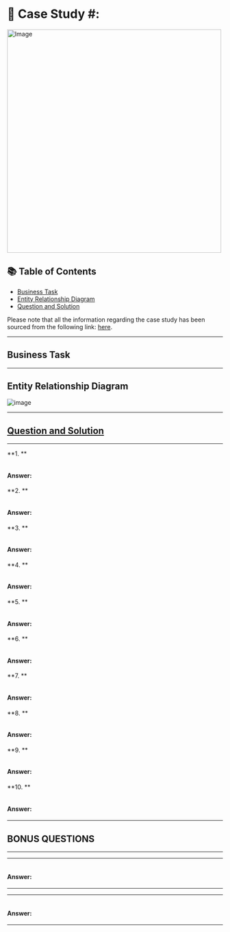 # 🍜 Case Study #:  
<img src="https://user-images.githubusercontent.com/81607668/127727503-9d9e7a25-93cb-4f95-8bd0-20b87cb4b459.png" alt="Image" width="500" height="520">

## 📚 Table of Contents
- [Business Task](#business-task)
- [Entity Relationship Diagram](#entity-relationship-diagram)
- [Question and Solution](#question-and-solution)

Please note that all the information regarding the case study has been sourced from the following link: [here](https://8weeksqlchallenge.com/case-study-8/). 

***

## Business Task


***

## Entity Relationship Diagram

![image](https://user-images.githubusercontent.com/81607668/127271130-dca9aedd-4ca9-4ed8-b6ec-1e1920dca4a8.png)

***
## [Question and Solution](#question-and-solution)

***

**1. **

````sql

````
#### Answer:



**2. **
````sql

````
#### Answer: 



**3. **
````sql

````
#### Answer: 


**4. **
````sql

````
#### Answer:


**5. **
````sql

````
#### Answer:


**6. **
````sql

````
#### Answer:


**7. **
````sql

````
#### Answer:


**8. **
````sql

````
#### Answer:


**9. **
````sql

````
#### Answer:


**10. **

````sql

````
#### Answer:


***

## BONUS QUESTIONS

** **

** **

````sql

````
#### Answer:


** **

** **

````sql

````
#### Answer:

***

